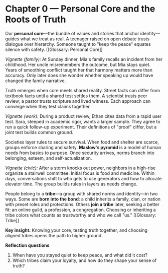 # Chapter 0 — Personal Core and the Roots of Truth

Our **personal core**—the bundle of values and stories that anchor identity—guides what we treat as real. A teenager raised on open debate trusts dialogue over hierarchy. Someone taught to "keep the peace" equates silence with safety. [[Glossary: Personal Core]]

*Vignette (family):* At Sunday dinner, Mia's family recalls an incident from her childhood. Her uncle misremembers the outcome, but Mia stays quiet. Years of smoothing conflict taught her that harmony matters more than accuracy. Only later does she wonder whether speaking up would have changed the family narrative.

Truth emerges when core meets shared reality. Street facts can differ from textbook facts until a shared test settles them. A scientist trusts peer review; a pastor trusts scripture and lived witness. Each approach can converge when they test claims together.

*Vignette (work):* During a product review, Ethan cites data from a rapid user test. Sara, steeped in academic rigor, wants a larger sample. They agree to run a quick follow-up experiment. Their definitions of "proof" differ, but a joint test builds common ground.

Societies layer rules to secure survival. When food and shelter are scarce, groups enforce sharing and safety. **Maslow's pyramid** is a model of human needs from basics to purpose. Once security arrives, norms branch into belonging, esteem, and self-actualization.

*Vignette (civic):* After a storm knocks out power, neighbors in a high-rise organize a stairwell committee. Initial focus is food and medicine. Within days, conversations shift to who gets to use generators and how to allocate elevator time. The group builds rules in layers as needs change.

People belong to a **tribe**—a group with shared norms and identity—in two ways. Some are **born into the bond**: a child inherits a family, clan, or nation with preset roles and protections. Others **join a tribe** later, seeking a better fit: an online guild, a profession, a congregation. Choosing or inheriting a tribe colors what counts as trustworthy and who we call "us." [[Glossary: Tribe]]

**Key insight:** Knowing your core, testing truth together, and choosing aligned tribes opens the path to higher ground.

**Reflection questions**
1. When have you stayed quiet to keep peace, and what did it cost?
2. Which tribes claim your loyalty, and how do they shape your sense of truth?
